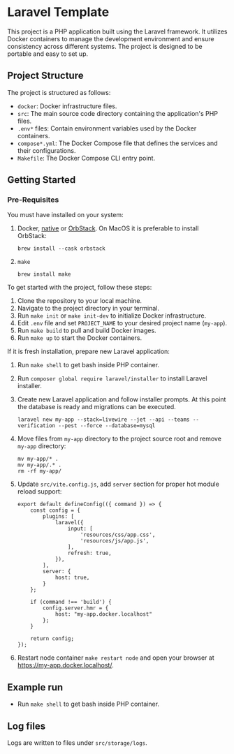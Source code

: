 # Laravel Template

This project is a PHP application built using the Laravel framework. It utilizes Docker containers to manage the development
environment and ensure consistency across different systems. The project is designed to be portable and easy to set up.

## Project Structure

The project is structured as follows:

- `docker`: Docker infrastructure files.
- `src`: The main source code directory containing the application's PHP files.
- `.env*` files: Contain environment variables used by the Docker containers.
- `compose*.yml`: The Docker Compose file that defines the services and their configurations.
- `Makefile`: The Docker Compose CLI entry point.

## Getting Started

### Pre-Requisites

You must have installed on your system:

1. Docker, [native](https://docs.docker.com/engine/install/) or [OrbStack](https://docs.orbstack.dev/install). On MacOS it is preferable to install OrbStack:
    ```
    brew install --cask orbstack
    ```
   
1. `make`
    ```
    brew install make
    ```

To get started with the project, follow these steps:

1. Clone the repository to your local machine.
1. Navigate to the project directory in your terminal.
1. Run `make init` or `make init-dev` to initialize Docker infrastructure.
1. Edit `.env` file and set `PROJECT_NAME` to your desired project name (`my-app`).
1. Run `make build` to pull and build Docker images.
1. Run `make up` to start the Docker containers.

If it is fresh installation, prepare new Laravel application:

1. Run `make shell` to get bash inside PHP container.
1. Run `composer global require laravel/installer` to install Laravel installer.
1. Create new Laravel application and follow installer prompts. At this point the database is ready and migrations can be executed.

   ```
   laravel new my-app --stack=livewire --jet --api --teams --verification --pest --force --database=mysql
   ```

1. Move files from `my-app` directory to the project source root and remove `my-app` directory:

   ```
   mv my-app/* .
   mv my-app/.* .
   rm -rf my-app/
   ```

1. Update `src/vite.config.js`, add `server` section for proper hot module reload support:
    
    ```
    export default defineConfig(({ command }) => {
        const config = {
            plugins: [
                laravel({
                    input: [
                        'resources/css/app.css',
                        'resources/js/app.js',
                    ],
                    refresh: true,
                }),
            ],
            server: {
                host: true,
            }
        };
    
        if (command !== 'build') {
            config.server.hmr = {
                host: "my-app.docker.localhost"
            };
        }
    
        return config;
    });

1. Restart node container `make restart node`  and open your browser at https://my-app.docker.localhost/.

## Example run

- Run `make shell` to get bash inside PHP container.

## Log files

Logs are written to files under `src/storage/logs`.
